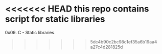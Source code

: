 <<<<<<< HEAD
this repo contains script for static libraries
=======
0x09. C - Static libraries
>>>>>>> 5dc4b90c2bc98c1ef35a6b19aa4a27c4d281825d
